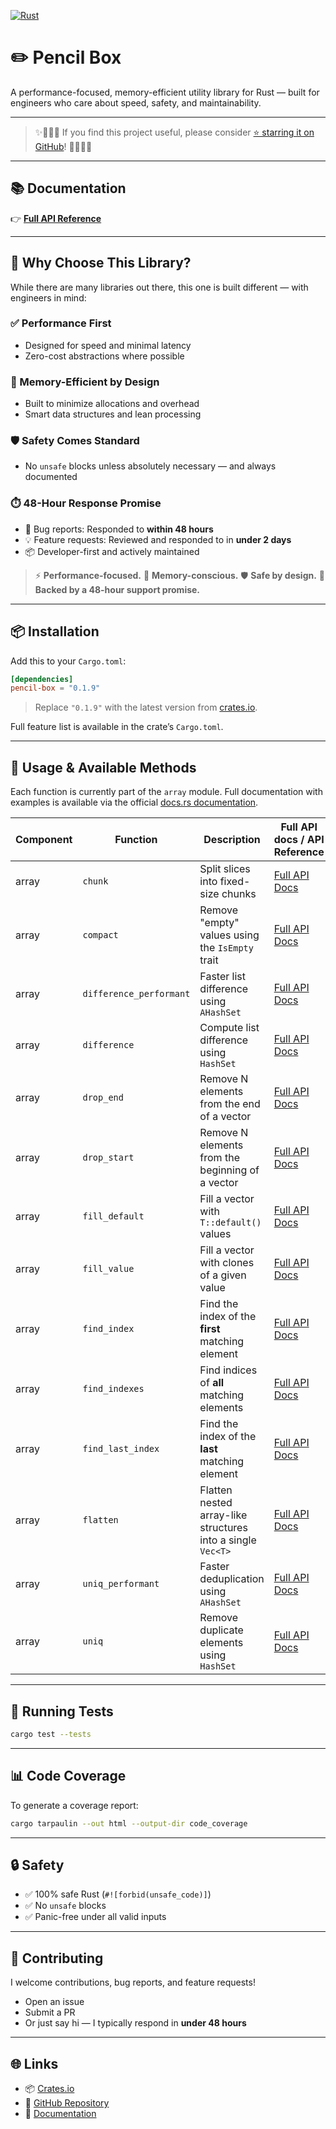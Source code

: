 
[![Rust](https://github.com/rocketnozzle/pencil-box/actions/workflows/rust.yml/badge.svg)](https://github.com/rocketnozzle/pencil-box/actions/workflows/rust.yml)

# ✏️ Pencil Box

A performance-focused, memory-efficient utility library for Rust — built for engineers who care about speed, safety, and maintainability.


---

> ✨🌟🌟🌟 If you find this project useful, please consider [⭐ starring it on GitHub](https://github.com/rocketnozzle/pencil-box)! 🌟🌟🌟✨

---

## 📚 Documentation

👉 [**Full API Reference**](https://docs.rs/pencil-box/latest/pencil_box/)

---

## 🚀 Why Choose This Library?

While there are many libraries out there, this one is built different — with engineers in mind:

### ✅ Performance First
- Designed for speed and minimal latency
- Zero-cost abstractions where possible

### 🧠 Memory-Efficient by Design
- Built to minimize allocations and overhead
- Smart data structures and lean processing

### 🛡️ Safety Comes Standard
- No `unsafe` blocks unless absolutely necessary — and always documented

### ⏱️ 48-Hour Response Promise
- 🐛 Bug reports: Responded to **within 48 hours**
- 💡 Feature requests: Reviewed and responded to in **under 2 days**
- 📦 Developer-first and actively maintained

> ⚡ **Performance-focused.** 💾 **Memory-conscious.** 🛡️ **Safe by design.** 🔁 **Backed by a 48-hour support promise.**


---
## 📦 Installation

Add this to your `Cargo.toml`:

```toml
[dependencies]
pencil-box = "0.1.9"
```

> Replace `"0.1.9"` with the latest version from [crates.io](https://crates.io/crates/pencil-box).


Full feature list is available in the crate’s `Cargo.toml`.

---

## 🚀 Usage & Available Methods

Each function is currently part of the `array` module. Full documentation with examples is available via the official [docs.rs documentation](https://docs.rs/pencil-box).

| Component | Function | Description | Full API docs / API Reference |
| --- | --- | --- | --- |
| array | `chunk` | Split slices into fixed-size chunks | [Full API Docs](https://docs.rs/pencil-box/latest/pencil_box/array/chunk/fn.chunk.html) |
| array | `compact` | Remove "empty" values using the `IsEmpty` trait | [Full API Docs](https://docs.rs/pencil-box/latest/pencil_box/array/compact/fn.compact.html) |
| array | `difference_performant` | Faster list difference using `AHashSet` | [Full API Docs](https://docs.rs/pencil-box/latest/pencil_box/array/difference/fn.difference_performant.html) |
| array | `difference` | Compute list difference using `HashSet` | [Full API Docs](https://docs.rs/pencil-box/latest/pencil_box/array/difference/fn.difference.html) |
| array | `drop_end` | Remove N elements from the end of a vector | [Full API Docs](https://docs.rs/pencil-box/latest/pencil_box/array/drop_end/fn.drop_end.html) |
| array | `drop_start` | Remove N elements from the beginning of a vector | [Full API Docs](https://docs.rs/pencil-box/latest/pencil_box/array/drop_start/fn.drop_start.html) |
| array | `fill_default` | Fill a vector with `T::default()` values | [Full API Docs](https://docs.rs/pencil-box/latest/pencil_box/array/fill/fn.fill_default.html) |
| array | `fill_value` | Fill a vector with clones of a given value | [Full API Docs](https://docs.rs/pencil-box/latest/pencil_box/array/fill/fn.fill_value.html) |
| array | `find_index` | Find the index of the **first** matching element | [Full API Docs](https://docs.rs/pencil-box/latest/pencil_box/array/find/fn.find_index.html) |
| array | `find_indexes` | Find indices of **all** matching elements | [Full API Docs](https://docs.rs/pencil-box/latest/pencil_box/array/find/fn.find_indexes.html) |
| array | `find_last_index` | Find the index of the **last** matching element | [Full API Docs](https://docs.rs/pencil-box/latest/pencil_box/array/find/fn.find_last_index.html) |
| array | `flatten` | Flatten nested array-like structures into a single `Vec<T>` | [Full API Docs](https://docs.rs/pencil-box/latest/pencil_box/array/flatten/fn.flatten.html) |
| array | `uniq_performant` | Faster deduplication using `AHashSet` | [Full API Docs](https://docs.rs/pencil-box/latest/pencil_box/array/uniq/fn.uniq_performant.html) |
| array | `uniq` | Remove duplicate elements using `HashSet` | [Full API Docs](https://docs.rs/pencil-box/latest/pencil_box/array/uniq/fn.uniq.html) |

---

## 🧪 Running Tests

```bash
cargo test --tests
```

---

## 📊 Code Coverage

To generate a coverage report:

```bash
cargo tarpaulin --out html --output-dir code_coverage
```

---

## 🔒 Safety

- ✅ 100% safe Rust (`#![forbid(unsafe_code)]`)
- ✅ No `unsafe` blocks
- ✅ Panic-free under all valid inputs

---

## 🤝 Contributing

I welcome contributions, bug reports, and feature requests!

- Open an issue
- Submit a PR
- Or just say hi — I typically respond in **under 48 hours**

---

## 🌐 Links

- 📦 [Crates.io](https://crates.io/crates/pencil-box)
- 📁 [GitHub Repository](https://github.com/rocketnozzle/pencil-box)
- 📘 [Documentation](https://docs.rs/pencil-box/latest/pencil_box/)
